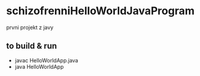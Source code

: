 # schizofrenniHelloWorldJavaProgram
prvni projekt z javy

## to build & run

- javac HelloWorldApp.java
- java HelloWorldApp
